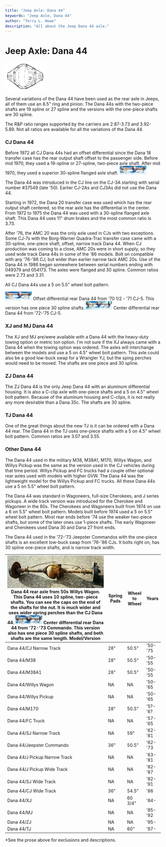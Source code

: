 ```yaml
---
title: "Jeep Axle: Dana 44"
keywords: "Jeep Axle, Dana 44"
author: "Terry L. Howe"
description: "All about the Jeep Dana 44 axle."
---
```

# Jeep Axle: Dana 44

[![Dana 44 diff cover](/images/axle/bwd44_.jpg)](/images/axle/bwd44.jpg)   

Several variations of the Dana 44 have been used as the rear axle in Jeeps, all of them use an 8.5" ring and pinion. The Dana 44s with the two-piece shafts are 19 spline or 27 spline and the versions with the one-piece shafts are 30 spline.

The R&P ratio ranges supported by the carriers are 2.87-3.73 and 3.92-5.89. Not all ratios are available for all the variations of the Dana 44.

### CJ Dana 44

Before 1972 all CJ Dana 44s had an offset differential since the Dana 18 transfer case has the rear output shaft offset to the passenger side. Before mid 1970, they used a 19-spline or 27-spline, two-piece axle shaft. After mid 1970, they used a superior 30-spline flanged axle shaft. [![Rear Dana 44 '70 1/2 - '71 CJ-5](/images/axle/d44_71_.jpg)](/images/axle/d44_71.jpg) 

The Dana 44 was introduced in the CJ line on the CJ-3A starting with serial number #37549 (late '50). Earlier CJ-2As and CJ3As did not use the Dana 44. 

Starting in 1972, the Dana 20 transfer case was used which has the rear output shaft centered, so the rear axle has the differential in the center. From 1972 to 1975 the Dana 44 was used with a 30-spline flanged axle shaft. This Dana 44 uses 11" drum brakes and the most common ratio is 3.73. 

After '76, the AMC 20 was the only axle used in CJs with two exceptions. Some CJ-7s with the Borg-Warner Quadra-Trac transfer case came with a 30-spline, one-piece shaft, offset, narrow track Dana 44. When CJ production was coming to a close, AMC 20s were in short supply, so they used wide track Dana 44s in some of the '86 models. Bolt on compatible with any '76-'86 CJ, but wider than earlier narrow tack AMC 20s. Use of the Dana 44 in 1986 began somewhere between serial numbers ending with 049379 and 054173. The axles were flanged and 30 spline. Common ratios were 2.73 and 3.31. 

All CJ Dana 44s use a 5 on 5.5" wheel bolt pattern.

[![Rear Dana 44 '70 1/2 - '71 CJ-5](/images/axle/d44_71_.jpg)](/images/axle/d44_71.jpg) Offset differential rear Dana 44 from '70 1/2 - '71 CJ-5. This version has one piece 30 spline shafts. [![Dana 44 '72-'75 CJ-5](/images/axle/d44_72_.jpg)](/images/axle/d44_72.jpg) Center differential rear Dana 44 from '72-'75 CJ-5. 

### XJ and MJ Dana 44

The XJ and MJ are/were available with a Dana 44 with the heavy-duty towing option or metric ton option. I'm not sure if the XJ always came with a Dana 44 when the towing option was ordered. The axles will interchange between the models and use a 5 on 4.5" wheel bolt pattern. This axle could also be a good low-buck swap for a Wrangler YJ, but the sping perches would need to be moved. The shafts are one piece and 30 spline.

### ZJ Dana 44

The ZJ Dana 44 is the only Jeep Dana 44 with an aluminum differential housing. It is also a C-clip axle with one-piece shafts and a 5 on 4.5" wheel bolt pattern. Because of the aluminum housing and C-clips, it is not really any more desirable than a Dana 35c. The shafts are 30 spline. 

### TJ Dana 44

One of the great things about the new TJ is it can be ordered with a Dana 44 rear. The Dana 44 in the TJ uses one-piece shafts with a 5 on 4.5" wheel bolt pattern. Common ratios are 3.07 and 3.55. 

### Other Dana 44

The Dana 44 used in the military M38, M38A1, M170, Willys Wagon, and Willys Pickup was the same as the version used in the CJ vehicles during that time period. Willys Pickup and FC trucks had a couple other optional rear axles used with models with higher GVW. The Dana 44 was the lightweight model for the Willys Pickup and FC trucks. All these Dana 44s use a 5 on 5.5" wheel bolt pattern.

The Dana 44 was standard in Wagoneers, full-size Cherokees, and J series pickups. A wide track version was introduced for the Cherokee and Wagoneer in the 80s. The Cherokees and Wagoneers built from 1974 on use a 6 on 5.5" wheel bolt pattern. Models built before 1974 used a 5 on 5.5" wheel bolt pattern. Most rear ends before '74 use the weaker two-piece shafts, but some of the later ones use 1-piece shafts. The early Wagoneer and Cherokees used Dana 30 and Dana 27 front ends.

The Dana 44 used in the '72-'73 Jeepster Commandos with the one-piece shafts is an excellent low-buck swap from '76-'86 CJs. It bolts right on, has 30 spline one-piece shafts, and is narrow track width.

[![Dana 44 from 50s Willys Wagon](/images/axle/d44wag.jpg)](/images/axle/d44wag.jpg) Dana 44 rear axle from 50s Willys Wagon. This Dana 44 uses 10 spline, two-piece shafts. You can see the caps on the end of the shafts for the nut. It is much wider and uses wider spring perches than the CJ Dana 44. [![Dana 44 '72 Commando](/images/axle/d44_com_.jpg)](/images/axle/d44_com.jpg) Center differential rear Dana 44 from '72-'73 Commando. This version also has one piece 30 spline shafts, and both shafts are the same length.  Model/Version | Spring Pads | Wheel to Wheel | Years  
---|---|---|---  
Dana 44/CJ Narrow Track| 28"| 50.5"| '50-'75  
Dana 44/M38| 28"| 50.5"| '50-'55  
Dana 44/M38A1| 28"| 50.5"| '50-'55  
Dana 44/Willys Wagon| NA| NA| '50-'65  
Dana 44/Willys Pickup| NA| NA| '50-'65  
Dana 44/M170| 28"| 50.5"| '5?-'6?  
Dana 44/FC Truck| NA| NA| '57-'65  
Dana 44/SJ Narrow Track| NA| 59"| '62-'81  
Dana 44/Jeepster Commando| 36"| 50.5"| '62-'73  
Dana 44/J Pickup Narrow Track| NA| NA| '63-'81  
Dana 44/J Pickup Wide Track| NA| NA| '82-'87  
Dana 44/SJ Wide Track| NA| NA| '82-'91  
Dana 44/CJ Wide Track| 36"| 54.5"| '86  
Dana 44/XJ| NA| 60 3/4"| '84-  
Dana 44/MJ| NA| NA| '85-'92  
Dana 44/ZJ| NA| NA| '95-  
Dana 44/TJ| NA| 60"| '97-  
  
*See the prose above for exclusions and descriptions.